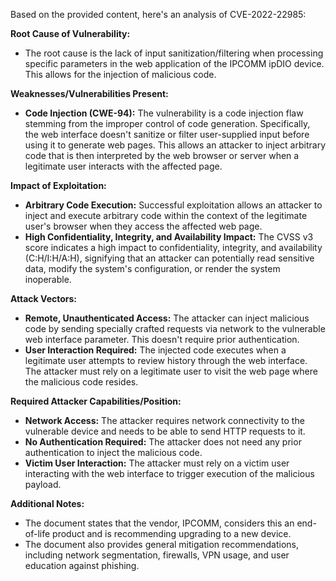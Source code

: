 Based on the provided content, here's an analysis of CVE-2022-22985:

**Root Cause of Vulnerability:**
- The root cause is the lack of input sanitization/filtering when processing specific parameters in the web application of the IPCOMM ipDIO device. This allows for the injection of malicious code.

**Weaknesses/Vulnerabilities Present:**
- **Code Injection (CWE-94):** The vulnerability is a code injection flaw stemming from the improper control of code generation. Specifically, the web interface doesn't sanitize or filter user-supplied input before using it to generate web pages. This allows an attacker to inject arbitrary code that is then interpreted by the web browser or server when a legitimate user interacts with the affected page.

**Impact of Exploitation:**
- **Arbitrary Code Execution:** Successful exploitation allows an attacker to inject and execute arbitrary code within the context of the legitimate user's browser when they access the affected web page.
- **High Confidentiality, Integrity, and Availability Impact:** The CVSS v3 score indicates a high impact to confidentiality, integrity, and availability (C:H/I:H/A:H), signifying that an attacker can potentially read sensitive data, modify the system's configuration, or render the system inoperable.

**Attack Vectors:**
- **Remote, Unauthenticated Access:** The attacker can inject malicious code by sending specially crafted requests via network to the vulnerable web interface parameter. This doesn't require prior authentication.
- **User Interaction Required:** The injected code executes when a legitimate user attempts to review history through the web interface. The attacker must rely on a legitimate user to visit the web page where the malicious code resides.

**Required Attacker Capabilities/Position:**
- **Network Access:** The attacker requires network connectivity to the vulnerable device and needs to be able to send HTTP requests to it.
- **No Authentication Required:** The attacker does not need any prior authentication to inject the malicious code.
- **Victim User Interaction:** The attacker must rely on a victim user interacting with the web interface to trigger execution of the malicious payload.

**Additional Notes:**
- The document states that the vendor, IPCOMM, considers this an end-of-life product and is recommending upgrading to a new device.
- The document also provides general mitigation recommendations, including network segmentation, firewalls, VPN usage, and user education against phishing.